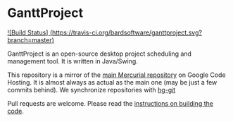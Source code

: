 GanttProject
============
[![Build Status] (https://travis-ci.org/bardsoftware/ganttproject.svg?branch=master)](https://travis-ci.org/bardsoftware/ganttproject)

GanttProject is an open-source desktop project scheduling and management tool. It is written in Java/Swing.

This repository is a mirror of the [main Mercurial repository](https://code.google.com/p/ganttproject/source/browse/) on Google Code Hosting. It is almost always as actual as the main one (may be just a few commits behind). We synchronize repositories with [hg-git](http://hg-git.github.io/)

Pull requests are welcome. Please read the [instructions on building the code](https://code.google.com/p/ganttproject/wiki/BuildingGanttProject).
